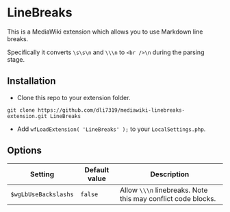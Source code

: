 # LineBreaks

This is a MediaWiki extension which allows you to use Markdown line breaks.

Specifically it converts `\s\s\n` and `\\\n` to `<br />\n` during the parsing stage.

## Installation

* Clone this repo to your extension folder.
```
git clone https://github.com/dli7319/mediawiki-linebreaks-extension.git LineBreaks
```
* Add `wfLoadExtension( 'LineBreaks' );` to your `LocalSettings.php`.

## Options
| Setting              | Default value                 | Description                                   |
| -------------------- | ----------------------------- | --------------------------------------------- |
| `$wgLbUseBackslashs` | `false`                       | Allow `\\\n` linebreaks. Note this may conflict code blocks.|
